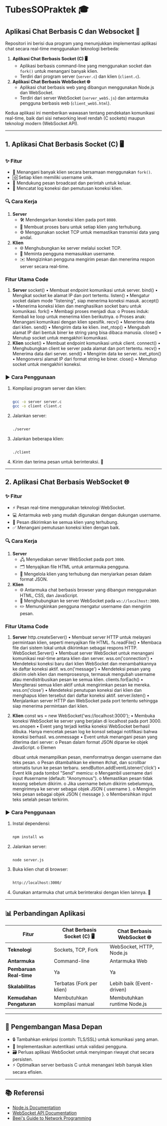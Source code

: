 # TubesSOPraktek 🎓

## Aplikasi Chat Berbasis C dan Websocket 💬

Repositori ini berisi dua program yang menunjukkan implementasi aplikasi chat secara real-time menggunakan teknologi berbeda:

1. **Aplikasi Chat Berbasis Socket (C) 🖥️**
    - Aplikasi berbasis command-line yang menggunakan socket dan `fork()` untuk menangani banyak klien.
    - Terdiri dari program server (`server.c`) dan klien (`client.c`).
2. **Aplikasi Chat Berbasis WebSocket 🌐**
    - Aplikasi chat berbasis web yang dibangun menggunakan Node.js dan WebSocket.
    - Terdiri dari server WebSocket (`server_webS.js`) dan antarmuka pengguna berbasis web (`client_webS.html`).

Kedua aplikasi ini memberikan wawasan tentang pendekatan komunikasi real-time, baik dari sisi networking level rendah (C sockets) maupun teknologi modern (WebSocket API).

---

## 1. Aplikasi Chat Berbasis Socket (C) 🖥️

### ✨ Fitur

- 🔄 Menangani banyak klien secara bersamaan menggunakan `fork()`.
- 🆔 Setiap klien memiliki username unik.
- 📢 Mendukung pesan broadcast dan perintah untuk keluar.
- 📜 Mencatat log koneksi dan pemutusan koneksi klien.

### 🔍 Cara Kerja

1. **Server**
    - 🛠️ Mendengarkan koneksi klien pada port `8080`.
    - 🔧 Membuat proses baru untuk setiap klien yang terhubung.
    - ⚙️ Menggunakan socket TCP untuk memastikan transmisi data yang andal.
2. **Klien**
    - 🌐 Menghubungkan ke server melalui socket TCP.
    - 📝 Meminta pengguna memasukkan username.
    - ✉️ Mengizinkan pengguna mengirim pesan dan menerima respon server secara real-time.
  
### Fitur Utama Code

1. **Server**
    socket()
    •	Membuat endpoint komunikasi untuk server.
    bind()
    •	Mengikat socket ke alamat IP dan port tertentu.
    listen()
    •	Mengatur socket dalam mode "listening", siap menerima koneksi masuk.
    accept()
    •	Menerima koneksi klien dan menghasilkan socket baru untuk komunikasi.
    fork()
    •	Membagi proses menjadi dua: 
        o	Proses induk: Kembali ke loop untuk menerima klien berikutnya.
        o	Proses anak: Menangani komunikasi dengan klien spesifik.
    recv()
    •	Menerima data dari klien.
    send()
    •	Mengirim data ke klien.
    inet_ntop()
    •	Mengubah alamat IP dari bentuk biner ke string yang bisa dibaca manusia.
    close()
    •	Menutup socket untuk mengakhiri komunikasi.
2. **Klien**
    socket()
    •	Membuat endpoint komunikasi untuk client.
    connect()
    •	Menghubungkan client ke server pada alamat dan port tertentu.
    recv()
    •	Menerima data dari server.
    send()
    •	Mengirim data ke server.
    inet_pton()
    •	Mengonversi alamat IP dari format string ke biner.
    close()
    •	Menutup socket untuk mengakhiri koneksi.


### ▶️ Cara Penggunaan

1. Kompilasi program server dan klien:
    
    ```bash
    
    gcc -o server server.c
    gcc -o client client.c
    
    ```
    
2. Jalankan server:
    
    ```bash
    
    ./server
    
    ```
    
3. Jalankan beberapa klien:
    
    ```bash
    
    ./client
    
    ```
    
4. Kirim dan terima pesan untuk berinteraksi. 📨

---

## 2. Aplikasi Chat Berbasis WebSocket 🌐

### ✨ Fitur

- ⚡ Pesan real-time menggunakan teknologi WebSocket.
- 💻 Antarmuka web yang mudah digunakan dengan dukungan username.
- 📢 Pesan dikirimkan ke semua klien yang terhubung.
- ✅ Menangani pemutusan koneksi klien dengan baik.

### 🔍 Cara Kerja

1. **Server**
    - 🖧 Menyediakan server WebSocket pada port `3000`.
    - 🗂️ Menyajikan file HTML untuk antarmuka pengguna.
    - 🔄 Mengelola klien yang terhubung dan menyiarkan pesan dalam format JSON.
2. **Klien**
    - 🌐 Antarmuka chat berbasis browser yang dibangun menggunakan HTML, CSS, dan JavaScript.
    - 🔌 Menghubungkan ke server WebSocket pada `ws://localhost:3000`.
    - ✏️ Memungkinkan pengguna mengatur username dan mengirim pesan.

### Fitur Utama Code

1. **Server**
    http.createServer()
    •	Membuat server HTTP untuk melayani permintaan klien, seperti menyajikan file HTML.
    fs.readFile()
    •	Membaca file dari sistem lokal untuk dikirimkan sebagai respons HTTP.
    WebSocket.Server()
    •	Membuat server WebSocket untuk menangani komunikasi real-time antara klien dan server.
    wss.on('connection')
    •	Mendeteksi koneksi baru dari klien WebSocket dan menambahkannya ke daftar koneksi aktif.
    ws.on('message')
    •	Mendeteksi pesan yang dikirim oleh klien dan memprosesnya, termasuk mengubah username atau mendistribusikan pesan ke semua klien.
    clients.forEach()
    •	Mengiterasi semua klien aktif untuk mengirimkan pesan ke mereka.
    wss.on('close')
    •	Mendeteksi penutupan koneksi dari klien dan menghapus klien tersebut dari daftar koneksi aktif.
    server.listen()
    •	Menjalankan server HTTP dan WebSocket pada port tertentu sehingga siap menerima permintaan dari klien.

2. **Klien**
    const ws = new WebSocket('ws://localhost:3000');
    •	Membuka koneksi WebSocket ke server yang berjalan di localhost pada port 3000.
    ws.onopen
    •	Event yang terjadi ketika koneksi WebSocket berhasil dibuka. Hanya mencetak pesan log ke konsol sebagai notifikasi bahwa koneksi berhasil.
    ws.onmessage
    •	Event untuk menangani pesan yang diterima dari server:
        o	Pesan dalam format JSON diparse ke objek JavaScript.
        o	Elemen <p> dibuat untuk menampilkan pesan, memformatnya dengan username dan teks pesan.
        o	Pesan ditambahkan ke elemen #chat, dan scrollbar otomatis turun ke pesan terbaru.
    sendButton.addEventListener('click')
    •	Event klik pada tombol "Send" memicu:
        o	Mengambil username dari input #username (default: "Anonymous").
        o	Memastikan pesan tidak kosong sebelum dikirim.
        o	Jika username belum dikirim sebelumnya, mengirimnya ke server sebagai objek JSON { username }.
        o	Mengirim teks pesan sebagai objek JSON { message }.
        o	Membersihkan input teks setelah pesan terkirim.


### ▶️ Cara Penggunaan

1. Instal dependensi:
    
    ```bash
    
    npm install ws
    
    ```
    
2. Jalankan server:
    
    ```bash
    
    node server.js
    
    ```
    
3. Buka klien chat di browser:
    
    ```bash
    
    http://localhost:3000/
    
    ```
    
4. Gunakan antarmuka chat untuk berinteraksi dengan klien lainnya. 👫

---

## 📊 Perbandingan Aplikasi

| Fitur | Chat Berbasis Socket (C) 🖥️ | Chat Berbasis WebSocket 🌐 |
| --- | --- | --- |
| **Teknologi** | Sockets, TCP, Fork | WebSocket, HTTP, Node.js |
| **Antarmuka** | Command-line | Antarmuka Web |
| **Pembaruan Real-time** | Ya | Ya |
| **Skalabilitas** | Terbatas (Fork per klien) | Lebih baik (Event-driven) |
| **Kemudahan Pengaturan** | Membutuhkan kompilasi manual | Membutuhkan runtime Node.js |

---

## 🚀 Pengembangan Masa Depan

- 🔒 Tambahkan enkripsi (contoh: TLS/SSL) untuk komunikasi yang aman.
- 👤 Implementasikan autentikasi untuk validasi pengguna.
- 🗃️ Perluas aplikasi WebSocket untuk menyimpan riwayat chat secara persisten.
- ⚡ Optimalkan server berbasis C untuk menangani lebih banyak klien secara efisien.

---

## 📚 Referensi

- [Node.js Documentation](https://nodejs.org/)
- [WebSocket API Documentation](https://developer.mozilla.org/en-US/docs/Web/API/WebSocket)
- [Beej's Guide to Network Programming](https://beej.us/guide/bgnet/)
